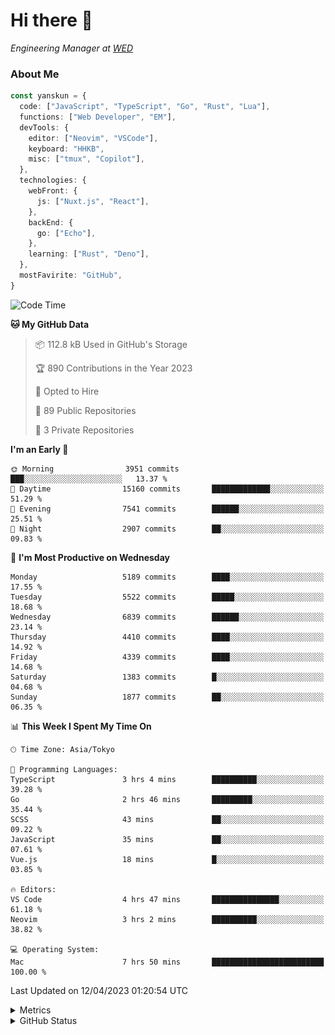 # Hi there&nbsp;:wave:

<!-- ![Alt text](https://spotify-recently-played-readme.vercel.app/api?user=31kynbuubkiu3r4qh4hjuaglhfay) -->

_Engineering Manager at [WED](https://github.com/wedinc)_

### About Me

```ts
const yanskun = {
  code: ["JavaScript", "TypeScript", "Go", "Rust", "Lua"],
  functions: ["Web Developer", "EM"],
  devTools: {
    editor: ["Neovim", "VSCode"],
    keyboard: "HHKB",
    misc: ["tmux", "Copilot"],
  },
  technologies: {
    webFront: {
      js: ["Nuxt.js", "React"],
    },
    backEnd: {
      go: ["Echo"],
    },
    learning: ["Rust", "Deno"],
  },
  mostFavirite: "GitHub",
}
```

<!--START_SECTION:waka-->
![Code Time](http://img.shields.io/badge/Code%20Time-257%20hrs%2054%20mins-blue)

**🐱 My GitHub Data** 

> 📦 112.8 kB Used in GitHub's Storage 
 > 
> 🏆 890 Contributions in the Year 2023
 > 
> 💼 Opted to Hire
 > 
> 📜 89 Public Repositories 
 > 
> 🔑 3 Private Repositories 
 > 
**I'm an Early 🐤** 

```text
🌞 Morning                3951 commits        ███░░░░░░░░░░░░░░░░░░░░░░   13.37 % 
🌆 Daytime                15160 commits       █████████████░░░░░░░░░░░░   51.29 % 
🌃 Evening                7541 commits        ██████░░░░░░░░░░░░░░░░░░░   25.51 % 
🌙 Night                  2907 commits        ██░░░░░░░░░░░░░░░░░░░░░░░   09.83 % 
```
📅 **I'm Most Productive on Wednesday** 

```text
Monday                   5189 commits        ████░░░░░░░░░░░░░░░░░░░░░   17.55 % 
Tuesday                  5522 commits        █████░░░░░░░░░░░░░░░░░░░░   18.68 % 
Wednesday                6839 commits        ██████░░░░░░░░░░░░░░░░░░░   23.14 % 
Thursday                 4410 commits        ████░░░░░░░░░░░░░░░░░░░░░   14.92 % 
Friday                   4339 commits        ████░░░░░░░░░░░░░░░░░░░░░   14.68 % 
Saturday                 1383 commits        █░░░░░░░░░░░░░░░░░░░░░░░░   04.68 % 
Sunday                   1877 commits        ██░░░░░░░░░░░░░░░░░░░░░░░   06.35 % 
```


📊 **This Week I Spent My Time On** 

```text
🕑︎ Time Zone: Asia/Tokyo

💬 Programming Languages: 
TypeScript               3 hrs 4 mins        ██████████░░░░░░░░░░░░░░░   39.28 % 
Go                       2 hrs 46 mins       █████████░░░░░░░░░░░░░░░░   35.44 % 
SCSS                     43 mins             ██░░░░░░░░░░░░░░░░░░░░░░░   09.22 % 
JavaScript               35 mins             ██░░░░░░░░░░░░░░░░░░░░░░░   07.61 % 
Vue.js                   18 mins             █░░░░░░░░░░░░░░░░░░░░░░░░   03.85 % 

🔥 Editors: 
VS Code                  4 hrs 47 mins       ███████████████░░░░░░░░░░   61.18 % 
Neovim                   3 hrs 2 mins        ██████████░░░░░░░░░░░░░░░   38.82 % 

💻 Operating System: 
Mac                      7 hrs 50 mins       █████████████████████████   100.00 % 
```


 Last Updated on 12/04/2023 01:20:54 UTC
<!--END_SECTION:waka-->

<details>
  <summary>Metrics</summary>
  <img src="https://github.com/yanskun/yanskun/blob/main/github-metrics.svg" alt="Metrics">
</details>

<details>
  <summary>GitHub Status</summary>
  <picture>
    <source media="(prefers-color-scheme: dark)" srcset="https://raw.githubusercontent.com/yanskun/yanskun/master/profile-summary-card-output/nord_dark/0-profile-details.svg">
   <img src="https://raw.githubusercontent.com/yanskun/yanskun/master/profile-summary-card-output/default/0-profile-details.svg">
  </picture>
  <br>
  <picture>
    <source media="(prefers-color-scheme: dark)" srcset="https://raw.githubusercontent.com/yanskun/yanskun/master/profile-summary-card-output/nord_dark/1-repos-per-language.svg">
   <img src="https://raw.githubusercontent.com/yanskun/yanskun/master/profile-summary-card-output/default/1-repos-per-language.svg">
  </picture>
  <picture>
    <source media="(prefers-color-scheme: dark)" srcset="https://raw.githubusercontent.com/yanskun/yanskun/master/profile-summary-card-output/nord_dark/2-most-commit-language.svg">
   <img src="https://raw.githubusercontent.com/yanskun/yanskun/master/profile-summary-card-output/default/2-most-commit-language.svg">
  </picture>
  <br>
  <picture>
    <source media="(prefers-color-scheme: dark)" srcset="https://raw.githubusercontent.com/yanskun/yanskun/master/profile-summary-card-output/nord_dark/3-stats.svg">
   <img src="https://raw.githubusercontent.com/yanskun/yanskun/master/profile-summary-card-output/default/3-stats.svg">
  </picture>
  <picture>
    <source media="(prefers-color-scheme: dark)" srcset="https://raw.githubusercontent.com/yanskun/yanskun/master/profile-summary-card-output/nord_dark/4-productive-time.svg">
   <img src="https://raw.githubusercontent.com/yanskun/yanskun/master/profile-summary-card-output/default/4-productive-time.svg">
  </picture>
</details>

